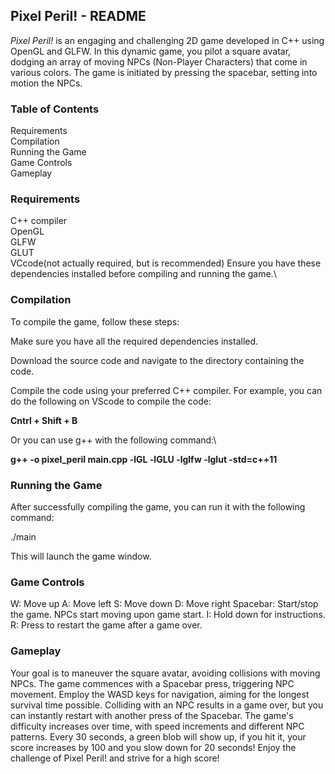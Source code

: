 
## Pixel Peril! - README
*Pixel Peril!* is an engaging and challenging 2D game developed in C++ using OpenGL and GLFW. In this dynamic game, you pilot a square avatar, dodging an array of moving NPCs (Non-Player Characters) that come in various colors. The game is initiated by pressing the spacebar, setting into motion the NPCs.

### Table of Contents
Requirements\
Compilation\
Running the Game\
Game Controls\
Gameplay

### Requirements
C++ compiler\
OpenGL\
GLFW\
GLUT\
VCcode(not actually required, but is recommended)
Ensure you have these dependencies installed before compiling and running the game.\

### Compilation
To compile the game, follow these steps:

Make sure you have all the required dependencies installed.

Download the source code and navigate to the directory containing the code.

Compile the code using your preferred C++ compiler. For example, you can do the following on VScode to compile the code:

**Cntrl + Shift + B**

Or you can use g++ with the following command:\

**g++ -o pixel_peril main.cpp -lGL -lGLU -lglfw -lglut -std=c++11**


### Running the Game
After successfully compiling the game, you can run it with the following command:

./main

This will launch the game window.

### Game Controls
W: Move up
A: Move left
S: Move down
D: Move right
Spacebar: Start/stop the game. NPCs start moving upon game start.
I: Hold down for instructions.
R: Press to restart the game after a game over.

### Gameplay
Your goal is to maneuver the square avatar, avoiding collisions with moving NPCs.
The game commences with a Spacebar press, triggering NPC movement.
Employ the WASD keys for navigation, aiming for the longest survival time possible.
Colliding with an NPC results in a game over, but you can instantly restart with another press of the Spacebar.
The game's difficulty increases over time, with speed increments and different NPC patterns.
Every 30 seconds, a green blob will show up, if you hit it, your score increases by 100 and you slow down for 20 seconds!
Enjoy the challenge of Pixel Peril! and strive for a high score!
